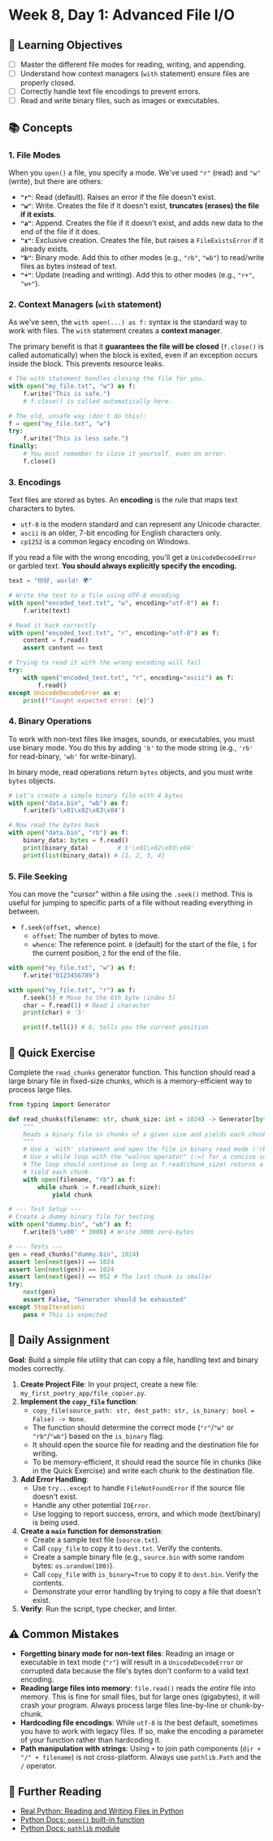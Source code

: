 # Week 8, Day 1: Advanced File I/O

## 🎯 Learning Objectives

- [ ] Master the different file modes for reading, writing, and appending.
- [ ] Understand how context managers (`with` statement) ensure files are properly closed.
- [ ] Correctly handle text file encodings to prevent errors.
- [ ] Read and write binary files, such as images or executables.

## 📚 Concepts

### 1. File Modes

When you `open()` a file, you specify a mode. We've used `"r"` (read) and `"w"` (write), but there are others:

- **`"r"`**: Read (default). Raises an error if the file doesn't exist.
- **`"w"`**: Write. Creates the file if it doesn't exist, **truncates (erases) the file if it exists**.
- **`"a"`**: Append. Creates the file if it doesn't exist, and adds new data to the end of the file if it does.
- **`"x"`**: Exclusive creation. Creates the file, but raises a `FileExistsError` if it already exists.
- **`"b"`**: Binary mode. Add this to other modes (e.g., `"rb"`, `"wb"`) to read/write files as bytes instead of text.
- **`"+"`**: Update (reading and writing). Add this to other modes (e.g., `"r+"`, `"w+"`).

### 2. Context Managers (`with` statement)

As we've seen, the `with open(...) as f:` syntax is the standard way to work with files. The `with` statement creates a **context manager**.

The primary benefit is that it **guarantees the file will be closed** (`f.close()` is called automatically) when the block is exited, even if an exception occurs inside the block. This prevents resource leaks.

```python
# The with statement handles closing the file for you.
with open("my_file.txt", "w") as f:
    f.write("This is safe.")
    # f.close() is called automatically here.

# The old, unsafe way (don't do this):
f = open("my_file.txt", "w")
try:
    f.write("This is less safe.")
finally:
    # You must remember to close it yourself, even on error.
    f.close()
```

### 3. Encodings

Text files are stored as bytes. An **encoding** is the rule that maps text characters to bytes.

- `utf-8` is the modern standard and can represent any Unicode character.
- `ascii` is an older, 7-bit encoding for English characters only.
- `cp1252` is a common legacy encoding on Windows.

If you read a file with the wrong encoding, you'll get a `UnicodeDecodeError` or garbled text. **You should always explicitly specify the encoding.**

```python
text = "你好, world! 🌍"

# Write the text to a file using UTF-8 encoding
with open("encoded_text.txt", "w", encoding="utf-8") as f:
    f.write(text)

# Read it back correctly
with open("encoded_text.txt", "r", encoding="utf-8") as f:
    content = f.read()
    assert content == text

# Trying to read it with the wrong encoding will fail
try:
    with open("encoded_text.txt", "r", encoding="ascii") as f:
        f.read()
except UnicodeDecodeError as e:
    print(f"Caught expected error: {e}")
```

### 4. Binary Operations

To work with non-text files like images, sounds, or executables, you must use binary mode. You do this by adding `'b'` to the mode string (e.g., `'rb'` for read-binary, `'wb'` for write-binary).

In binary mode, read operations return `bytes` objects, and you must write `bytes` objects.

```python
# Let's create a simple binary file with 4 bytes
with open("data.bin", "wb") as f:
    f.write(b'\x01\x02\x03\x04')

# Now read the bytes back
with open("data.bin", "rb") as f:
    binary_data: bytes = f.read()
    print(binary_data)        # b'\x01\x02\x03\x04'
    print(list(binary_data)) # [1, 2, 3, 4]
```

### 5. File Seeking

You can move the "cursor" within a file using the `.seek()` method. This is useful for jumping to specific parts of a file without reading everything in between.

- `f.seek(offset, whence)`
  - `offset`: The number of bytes to move.
  - `whence`: The reference point. `0` (default) for the start of the file, `1` for the current position, `2` for the end of the file.

```python
with open("my_file.txt", "w") as f:
    f.write("0123456789")

with open("my_file.txt", "r") as f:
    f.seek(5) # Move to the 6th byte (index 5)
    char = f.read(1) # Read 1 character
    print(char) # '5'

    print(f.tell()) # 6, tells you the current position
```

## 🔹 Quick Exercise

Complete the `read_chunks` generator function. This function should read a large binary file in fixed-size chunks, which is a memory-efficient way to process large files.

```python
from typing import Generator

def read_chunks(filename: str, chunk_size: int = 1024) -> Generator[bytes, None, None]:
    """
    Reads a binary file in chunks of a given size and yields each chunk.
    """
    # Use a 'with' statement and open the file in binary read mode ('rb').
    # Use a while loop with the "walrus operator" (:=) for a concise solution.
    # The loop should continue as long as f.read(chunk_size) returns a non-empty bytes object.
    # Yield each chunk.
    with open(filename, "rb") as f:
        while chunk := f.read(chunk_size):
            yield chunk

# --- Test Setup ---
# Create a dummy binary file for testing
with open("dummy.bin", "wb") as f:
    f.write(b'\x00' * 3000) # Write 3000 zero-bytes

# --- Tests ---
gen = read_chunks("dummy.bin", 1024)
assert len(next(gen)) == 1024
assert len(next(gen)) == 1024
assert len(next(gen)) == 952 # The last chunk is smaller
try:
    next(gen)
    assert False, "Generator should be exhausted"
except StopIteration:
    pass # This is expected
```

## 📝 Daily Assignment

**Goal**: Build a simple file utility that can copy a file, handling text and binary modes correctly.

1.  **Create Project File**: In your project, create a new file: `my_first_poetry_app/file_copier.py`.
2.  **Implement the `copy_file` function**:
    - `copy_file(source_path: str, dest_path: str, is_binary: bool = False) -> None`.
    - The function should determine the correct mode (`"r"`/`"w"` or `"rb"`/`"wb"`) based on the `is_binary` flag.
    - It should open the source file for reading and the destination file for writing.
    - To be memory-efficient, it should read the source file in chunks (like in the Quick Exercise) and write each chunk to the destination file.
3.  **Add Error Handling**:
    - Use `try...except` to handle `FileNotFoundError` if the source file doesn't exist.
    - Handle any other potential `IOError`.
    - Use logging to report success, errors, and which mode (text/binary) is being used.
4.  **Create a `main` function for demonstration**:
    - Create a sample text file (`source.txt`).
    - Call `copy_file` to copy it to `dest.txt`. Verify the contents.
    - Create a sample binary file (e.g., `source.bin` with some random bytes: `os.urandom(100)`).
    - Call `copy_file` with `is_binary=True` to copy it to `dest.bin`. Verify the contents.
    - Demonstrate your error handling by trying to copy a file that doesn't exist.
5.  **Verify**: Run the script, type checker, and linter.

## ⚠️ Common Mistakes

- **Forgetting binary mode for non-text files**: Reading an image or executable in text mode (`"r"`) will result in a `UnicodeDecodeError` or corrupted data because the file's bytes don't conform to a valid text encoding.
- **Reading large files into memory**: `file.read()` reads the _entire_ file into memory. This is fine for small files, but for large ones (gigabytes), it will crash your program. Always process large files line-by-line or chunk-by-chunk.
- **Hardcoding file encodings**: While `utf-8` is the best default, sometimes you have to work with legacy files. If so, make the encoding a parameter of your function rather than hardcoding it.
- **Path manipulation with strings**: Using `+` to join path components (`dir + "/" + filename`) is not cross-platform. Always use `pathlib.Path` and the `/` operator.

## 📖 Further Reading

- [Real Python: Reading and Writing Files in Python](https://realpython.com/read-write-files-python/)
- [Python Docs: `open()` built-in function](https://docs.python.org/3/library/functions.html#open)
- [Python Docs: `pathlib` module](https://docs.python.org/3/library/pathlib.html)
